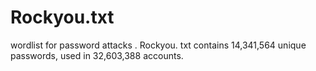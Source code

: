 # Rockyou.txt
wordlist for password attacks . Rockyou. txt contains 14,341,564 unique passwords, used in 32,603,388 accounts.

